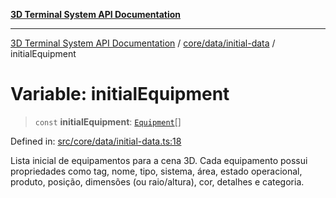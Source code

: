 [**3D Terminal System API Documentation**](../../../../README.md)

***

[3D Terminal System API Documentation](../../../../README.md) / [core/data/initial-data](../README.md) / initialEquipment

# Variable: initialEquipment

> `const` **initialEquipment**: [`Equipment`](../../../../lib/types/interfaces/Equipment.md)[]

Defined in: [src/core/data/initial-data.ts:18](https://github.com/Dicommunitas/ThreeJS_Terminal_3D/blob/31531b560b5bf5acf587cf3f1c2c703355c09988/src/core/data/initial-data.ts#L18)

Lista inicial de equipamentos para a cena 3D.
Cada equipamento possui propriedades como tag, nome, tipo, sistema, área, estado operacional,
produto, posição, dimensões (ou raio/altura), cor, detalhes e categoria.
